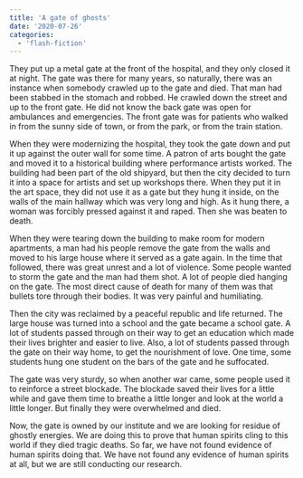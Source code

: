```yaml
---
title: 'A gate of ghosts'
date: '2020-07-26'
categories:
  - 'flash-fiction'
---
```


They put up a metal gate at the front of the hospital, and they only closed it
at night. The gate was there for many years, so naturally, there was an instance
when somebody crawled up to the gate and died. That man had been stabbed in the
stomach and robbed. He crawled down the street and up to the front gate. He did
not know the back gate was open for ambulances and emergencies. The front gate
was for patients who walked in from the sunny side of town, or from the park, or
from the train station.

<!-- truncate -->

When they were modernizing the hospital, they took the gate down and put it up
against the outer wall for some time. A patron of arts bought the gate and moved
it to a historical building where performance artists worked. The building had
been part of the old shipyard, but then the city decided to turn it into a space
for artists and set up workshops there. When they put it in the art space, they
did not use it as a gate but they hung it inside, on the walls of the main
hallway which was very long and high. As it hung there, a woman was forcibly
pressed against it and raped. Then she was beaten to death.

When they were tearing down the building to make room for modern apartments, a
man had his people remove the gate from the walls and moved to his large house
where it served as a gate again. In the time that followed, there was great
unrest and a lot of violence. Some people wanted to storm the gate and the man
had them shot. A lot of people died hanging on the gate. The most direct cause
of death for many of them was that bullets tore through their bodies. It was
very painful and humiliating.

Then the city was reclaimed by a peaceful republic and life returned. The large
house was turned into a school and the gate became a school gate. A lot of
students passed through on their way to get an education which made their lives
brighter and easier to live. Also, a lot of students passed through the gate on
their way home, to get the nourishment of love. One time, some students hung one
student on the bars of the gate and he suffocated.

The gate was very sturdy, so when another war came, some people used it to
reinforce a street blockade. The blockade saved their lives for a little while
and gave them time to breathe a little longer and look at the world a little
longer. But finally they were overwhelmed and died.

Now, the gate is owned by our institute and we are looking for residue of
ghostly energies. We are doing this to prove that human spirits cling to this
world if they died tragic deaths. So far, we have not found evidence of human
spirits doing that. We have not found any evidence of human spirits at all, but
we are still conducting our research.
